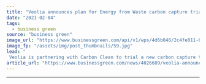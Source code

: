 ```yaml
---
title: "Veolia announces plan for Energy from Waste carbon capture trial"
date: "2021-02-04"
tags: 
  - business green
source: "business green"
image_url: "https://www.businessgreen.com/api/v1/wps/4d6b046/2c4fe011-b072-4279-ae89-e5e2063819d9/2/ERF-9965-185x114.jpg"
image_fp: "/assets/img/post_thumbnails/59.jpg"
lead: "
 Veolia is partnering with Carbon Clean to trial a new carbon capture technology, while a separate £300m energy-from-waste facility in Teesside was this week granted planning permission ..."
article_url: "https://www.businessgreen.com/news/4026689/veolia-announces-plan-energy-waste-carbon-capture-trial"
---
```


---
